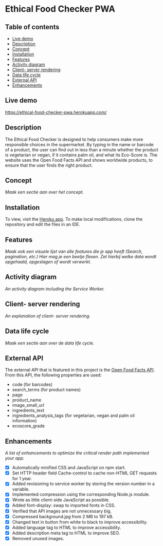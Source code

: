 # Ethical Food Checker PWA

## Table of contents
- [Live demo](#live-demo)
- [Description](#description)
- [Concept](#concept)
- [Installation](#installation)
- [Features](#features)
- [Activity diagram](#activity-diagram)
- [Client- server rendering](#client-server-rendering)
- [Data life cycle](#data-life-cycle)
- [External API](#external-api)
- [Enhancements](#enhancements)

## Live demo
https://ethical-food-checker-pwa.herokuapp.com/

## Description
The Ethical Food Checker is designed to help consumers make more responsible choices in the supermarket. By typing in the name or barcode of a product, the user can find out in less than a minute whether the product is vegetarian or vegan, if it contains palm oil, and what its Eco-Score is. The website uses the Open Food Facts API and shows worldwide products, to ensure that the user finds the right product.

## Concept
*Maak een sectie aan over het concept.*

## Installation
To view, visit the [Heroku app](https://ethical-food-checker-pwa.herokuapp.com/). To make local modifications, clone the repository and edit the files in an IDE.

## Features
*Maak ook een visuele lijst van alle features die je app heeft (Search, pagination, etc.) Hier mag je een beetje flexen. Zet hierbij welke data wordt opgehaald, opgeslagen of wordt verwerkt.*

## Activity diagram
*An activity diagram including the Service Worker.*

## Client- server rendering
*An explanation of client- server rendering.*

## Data life cycle
*Maak een sectie aan over de data life cycle.*

## External API
The external API that is featured in this project is the [Open Food Facts API](https://openfoodfacts.github.io/api-documentation/). From this API, the following properties are used:
- code (for barcodes)
- search_terms (for product names)
- page
- product_name
- image_small_url
- ingredients_text
- ingredients_analysis_tags (for vegetarian, vegan and palm oil information)
- ecoscore_grade

## Enhancements
*A list of enhancements to optimize the critical render path implemented your app.*
- [x] Automatically minified CSS and JavaScript on npm start.
- [x] Set HTTP header field Cache-control to cache non-HTML GET requests for 1 year.
- [x] Added revisioning to service worker by storing the version number in a variable.
- [x] Implemented compression using the corresponding Node.js module.
- [x] Wrote as little client-side JavaScript as possible.
- [x] Added font-display: swap to imported fonts in CSS.
- [x] Verified that API images are not unnecessary big.
- [x] Compressed background.jpg from 2 MB to 197 kB.
- [x] Changed text in button from white to black to improve accessibility.
- [x] Added language tag to HTML to improve accessibility.
- [x] Added description meta tag to HTML to improve SEO.
- [x] Removed unused images.
